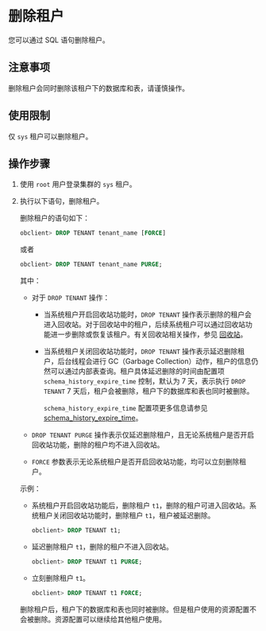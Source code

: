 # 删除租户

您可以通过 SQL 语句删除租户。

## 注意事项

删除租户会同时删除该租户下的数据库和表，请谨慎操作。

## 使用限制

仅 `sys` 租户可以删除租户。

## 操作步骤

1. 使用 `root` 用户登录集群的 `sys` 租户。

2. 执行以下语句，删除租户。

    删除租户的语句如下：

    ```sql
    obclient> DROP TENANT tenant_name [FORCE]
    ```

    或者

    ```sql
    obclient> DROP TENANT tenant_name PURGE; 
    ```

    其中：

    * 对于 `DROP TENANT` 操作：

      * 当系统租户开启回收站功能时，`DROP TENANT` 操作表示删除的租户会进入回收站。对于回收站中的租户，后续系统租户可以通过回收站功能进一步删除或恢复该租户。有关回收站相关操作，参见 [回收站](../../../../6.manage/4.high-availability/5.recyclebin-management/1.recyclebin-overview.md)。

      * 当系统租户关闭回收站功能时，`DROP TENANT` 操作表示延迟删除租户，后台线程会进行 GC（Garbage Collection）动作，租户的信息仍然可以通过内部表查询。租户具体延迟删除的时间由配置项 `schema_history_expire_time` 控制，默认为 7 天，表示执行 `DROP TENANT` 7 天后，租户会被删除，租户下的数据库和表也同时被删除。

        `schema_history_expire_time` 配置项更多信息请参见 [schema_history_expire_time](../../../5.system-reference/1.system-configuration-items/3.cluster-level-configuration-items/180.schema_history_expire_time.md)。

    * `DROP TENANT PURGE` 操作表示仅延迟删除租户，且无论系统租户是否开启回收站功能，删除的租户均不进入回收站。

    * `FORCE` 参数表示无论系统租户是否开启回收站功能，均可以立刻删除租户。

    示例：

    * 系统租户开启回收站功能后，删除租户 `t1`，删除的租户可进入回收站。系统租户关闭回收站功能时，删除租户 `t1`，租户被延迟删除。

      ```sql
      obclient> DROP TENANT t1;
      ```

    * 延迟删除租户 `t1`，删除的租户不进入回收站。

      ```sql
      obclient> DROP TENANT t1 PURGE;
      ```

    * 立刻删除租户 `t1`。

      ```sql
      obclient> DROP TENANT t1 FORCE;
      ```

    删除租户后，租户下的数据库和表也同时被删除。但是租户使用的资源配置不会被删除。资源配置可以继续给其他租户使用。
